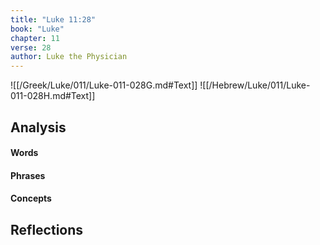```yaml
---
title: "Luke 11:28"
book: "Luke"
chapter: 11
verse: 28
author: Luke the Physician
---
```

![[/Greek/Luke/011/Luke-011-028G.md#Text]]
![[/Hebrew/Luke/011/Luke-011-028H.md#Text]]

## Analysis

#### Words

#### Phrases

#### Concepts

## Reflections
